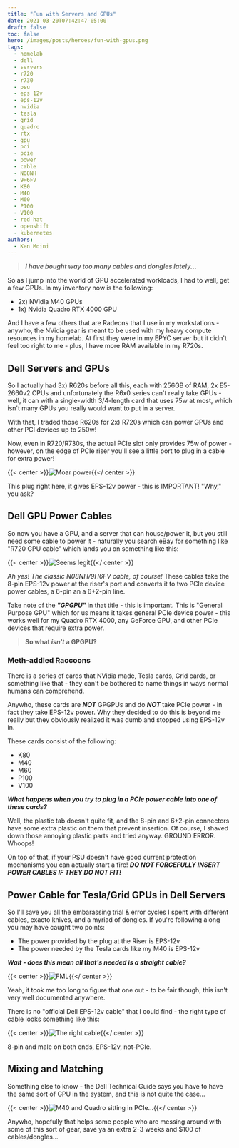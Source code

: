 ```yaml
---
title: "Fun with Servers and GPUs"
date: 2021-03-20T07:42:47-05:00
draft: false
toc: false
hero: /images/posts/heroes/fun-with-gpus.png
tags:
  - homelab
  - dell
  - servers
  - r720
  - r730
  - psu
  - eps 12v
  - eps-12v
  - nvidia
  - tesla
  - grid
  - quadro
  - rtx
  - gpu
  - pci
  - pcie
  - power
  - cable
  - N08NH
  - 9H6FV
  - K80
  - M40
  - M60
  - P100
  - V100
  - red hat
  - openshift
  - kubernetes
authors:
  - Ken Moini
---
```


> ***I have bought way too many cables and dongles lately...***

So as I jump into the world of GPU accelerated workloads, I had to well, get a few GPUs.  In my inventory now is the following:

- 2x) NVidia M40 GPUs
- 1x) Nvidia Quadro RTX 4000 GPU

And I have a few others that are Radeons that I use in my workstations - anywho, the NVidia gear is meant to be used with my heavy compute resources in my homelab.  At first they were in my EPYC server but it didn't feel too right to me - plus, I have more RAM available in my R720s.

## Dell Servers and GPUs

So I actually had 3x) R620s before all this, each with 256GB of RAM, 2x E5-2660v2 CPUs and unfortunately the R6x0 series can't really take GPUs - well, it can with a single-width 3/4-length card that uses 75w at most, which isn't many GPUs you really would want to put in a server.

With that, I traded those R620s for 2x) R720s which can power GPUs and other PCI devices up to 250w!

Now, even in R720/R730s, the actual PCIe slot only provides 75w of power - however, on the edge of PCIe riser you'll see a little port to plug in a cable for extra power!

{{< center >}}![Moar power](/images/posts/legacyUnsorted/20210320_234723.jpg){{</ center >}}

This plug right here, it gives EPS-12v power - this is IMPORTANT!  "Why," you ask?

## Dell GPU Power Cables

So now you have a GPU, and a server that can house/power it, but you still need some cable to power it - naturally you search eBay for something like "R720 GPU cable" which lands you on something like this:

{{< center >}}![Seems legit](/images/posts/legacyUnsorted/dellGPGPUcable.jpg){{</ center >}}

*Ah yes!  The classic N08NH/9H6FV cable, of course!*  These cables take the 8-pin EPS-12v power at the riser's port and converts it to two PCIe device power cables, a 6-pin an a 6+2-pin line.

Take note of the ***"GPGPU"*** in that title - this is important.  This is "General Purpose GPU" which for us means it takes general PCIe device power - this works well for my Quadro RTX 4000, any GeForce GPU, and other PCIe devices that require extra power.

> **So what *isn't* a GPGPU?**

### Meth-addled Raccoons

There is a series of cards that NVidia made, Tesla cards, Grid cards, or something like that - they can't be bothered to name things in ways normal humans can comprehend.

Anywho, these cards are ***NOT*** GPGPUs and do ***NOT*** take PCIe power - in fact they take EPS-12v power.  Why they decided to do this is beyond me really but they obviously realized it was dumb and stopped using EPS-12v in.

These cards consist of the following:

- K80
- M40
- M60
- P100
- V100

***What happens when you try to plug in a PCIe power cable into one of these cards?***

Well, the plastic tab doesn't quite fit, and the 8-pin and 6+2-pin connectors have some extra plastic on them that prevent insertion.  Of course, I shaved down those annoying plastic parts and tried anyway.  GROUND ERROR.  Whoops!

On top of that, if your PSU doesn't have good current protection mechanisms you can actually start a fire!  ***DO NOT FORCEFULLY INSERT POWER CABLES IF THEY DO NOT FIT!***

## Power Cable for Tesla/Grid GPUs in Dell Servers

So I'll save you all the embarassing trial & error cycles I spent with different cables, exacto knives, and a myriad of dongles.  If you're following along you may have caught two points:

- The power provided by the plug at the Riser is EPS-12v
- The power needed by the Tesla cards like my M40 is EPS-12v

***Wait - does this mean all that's needed is a straight cable?***

{{< center >}}![FML](/images/posts/legacyUnsorted/yup.gif){{</ center >}}

Yeah, it took me too long to figure that one out - to be fair though, this isn't very well documented anywhere.

There is no "official Dell EPS-12v cable" that I could find - the right type of cable looks something like this:

{{< center >}}![The right cable](/images/posts/legacyUnsorted/rightCable.jpg){{</ center >}}

8-pin and male on both ends, EPS-12v, not-PCIe.

## Mixing and Matching

Something else to know - the Dell Technical Guide says you have to have the same sort of GPU in the system, and this is not quite the case...

{{< center >}}![M40 and Quadro sitting in PCIe...](/images/posts/legacyUnsorted/20210320_234838.jpg){{</ center >}}

Anywho, hopefully that helps some people who are messing around with some of this sort of gear, save ya an extra 2-3 weeks and $100 of cables/dongles...